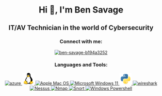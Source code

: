 <h1 align="center">Hi 👋, I'm Ben Savage</h1>
<h2 align="center">IT/AV Technician in the world of Cybersecurity</h2>

<h3 align="middle">Connect with me:</h3>
<p align="middle">
<a href="https://linkedin.com/in/ben-savage-b194a3252" target="blank"><img align="center" src="https://raw.githubusercontent.com/rahuldkjain/github-profile-readme-generator/master/src/images/icons/Social/linked-in-alt.svg" alt="ben-savage-b194a3252" height="30" width="40" /></a>
</p>

<h3 align="middle">Languages and Tools:</h3>
<p align="middle"> <a href="https://azure.microsoft.com/en-in/" target="_blank" rel="noreferrer"> <img src="https://www.vectorlogo.zone/logos/microsoft_azure/microsoft_azure-icon.svg" alt="azure" width="40" height="40"/> </a> <a href="https://www.linux.org/" target="_blank" rel="noreferrer"> <img src="https://raw.githubusercontent.com/devicons/devicon/master/icons/linux/linux-original.svg" alt="linux" width="40" height="40"/> <a href="https://www.apple.com/uk/macos/macos-sequoia/" target="_blank" rel="noreferrer"> <img src="https://www.svgrepo.com/show/303125/apple-logo.svg" alt="Apple Mac OS" width="40" height="40"/> </a> </a> <a href="https://www.microsoft.com/en-gb/windows/windows-11?r=1" target="_blank" rel="noreferrer"> <img src="https://www.svgrepo.com/show/448239/microsoft.svg" alt="Microsoft Windows 11" width="40" height="40"/> </a> <a href="https://www.python.org" target="_blank" rel="noreferrer"> <img src="https://raw.githubusercontent.com/devicons/devicon/master/icons/python/python-original.svg" alt="python" width="40" height="40"/> </a> <a href="https://www.wireshark.org" target="_blank" rel="noreferrer"> <img src="https://upload.wikimedia.org/wikipedia/commons/d/df/Wireshark_icon.svg" alt="wireshark" width="40" height="40"/> </a> <a href="https://www.tenable.com/products/nessus" target="_blank" rel="noreferrer"> <img src="https://upload.wikimedia.org/wikipedia/commons/c/c1/Nessus-Professional-FullColor-RGB.svg" alt="Nessus" width="100" height="40"/> </a> <a href="https://nmap.org" target="_blank" rel="noreferrer"> <img src="https://nmap.org/images/sitelogo-nmap.svg" alt="Nmap" width="90" height="40"/> </a> <a href="https://www.snort.org" target="_blank" rel="noreferrer"> <img src="https://www.vectorlogo.zone/logos/snort/snort-icon.svg" alt="Snort" width="40" height="40"/> </a> <a href="https://learn.microsoft.com/en-us/powershell/" target="_blank" rel="noreferrer"> <img src="https://raw.githubusercontent.com/gist/Xainey/d5bde7d01dcbac51ac951810e94313aa/raw/6c858c46726541b48ddaaebab29c41c07a196394/PowerShell.svg" alt="Windows Powershell" width="40" height="40"/> </a> </p>
